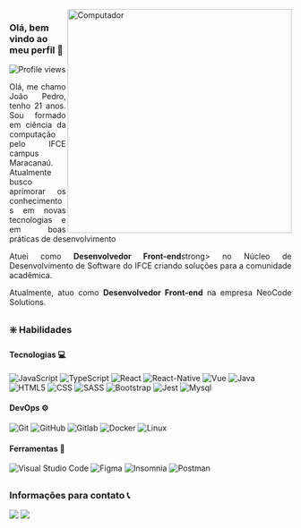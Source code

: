 <img src="https://raw.githubusercontent.com/MicaelliMedeiros/micaellimedeiros/master/image/computer-illustration.png" min-width="400px" max-width="400px" width="400px" align="right" alt="Computador">

### Olá, bem vindo ao meu perfil 🍉

<p align="left"> <img src="https://komarev.com/ghpvc/?username=JoaoPedroSilvaLopes&color=blue" alt="Profile views" /> </p>
<p align="justify"> 
  Olá, me chamo João Pedro, tenho 21 anos. Sou formado em ciência da computação pelo IFCE campus Maracanaú. Atualmente busco aprimorar os conhecimentos em novas tecnologias e em boas práticas de desenvolvimento
</p>
<p align="justify"> 
  Atuei como <strong>Desenvolvedor Front-end</strong>strong> no Núcleo de Desenvolvimento de Software do IFCE criando soluções para a comunidade acadêmica. 
</p>
<p align="justify"> 
  Atualmente, atuo como <strong>Desenvolvedor Front-end</strong> na empresa NeoCode Solutions.
</p>

##

### ❇️ Habilidades

#### Tecnologias 💻
![JavaScript](https://img.shields.io/badge/JavaScript-F7DF1E?style=for-the-badge&logo=javascript&logoColor=black)
![TypeScript](https://img.shields.io/badge/TypeScript-007ACC?style=for-the-badge&logo=typescript&logoColor=white)
![React](https://img.shields.io/badge/React-20232A?style=for-the-badge&logo=react&logoColor=61DAFB)
![React-Native](https://img.shields.io/badge/React_Native-20232A?style=for-the-badge&logo=react&logoColor=61DAFB)
![Vue](https://img.shields.io/badge/Vue.js-35495E?style=for-the-badge&logo=vue.js&logoColor=4FC08D)
![Java](https://img.shields.io/badge/Java-ED8B00?style=for-the-badge&logo=openjdk&logoColor=white)
![HTML5](https://img.shields.io/badge/HTML5-E34F26?style=for-the-badge&logo=html5&logoColor=white)
![CSS](https://img.shields.io/badge/CSS3-1572B6?style=for-the-badge&logo=css3&logoColor=white)
![SASS](https://img.shields.io/badge/Sass-CC6699?style=for-the-badge&logo=sass&logoColor=white)
![Bootstrap](https://img.shields.io/badge/Bootstrap-563D7C?style=for-the-badge&logo=bootstrap&logoColor=white)
![Jest](https://img.shields.io/badge/-Jest-333333?style=for-the-badge&logo=jest&logoColor=red)
![Mysql](https://img.shields.io/badge/MySQL-005C84?style=for-the-badge&logo=mysql&logoColor=white)

#### DevOps ⚙️
![Git](https://img.shields.io/badge/-Git-333333?style=for-the-badge&logo=git)
![GitHub](https://img.shields.io/badge/GitHub-100000?style=for-the-badge&logo=github&logoColor=white)
![Gitlab](https://img.shields.io/badge/GitLab-330F63?style=for-the-badge&logo=gitlab&logoColor=white) 
![Docker](https://img.shields.io/badge/-Docker-333333?style=for-the-badge&logo=docker)
![Linux](https://img.shields.io/badge/Linux-FCC624?style=for-the-badge&logo=linux&logoColor=black)
  
#### Ferramentas 🔧
![Visual Studio Code](https://img.shields.io/badge/Visual_Studio_Code-0078D4?style=for-the-badge&logo=visual%20studio%20code&logoColor=white)
![Figma](https://img.shields.io/badge/Figma-F24E1E?style=for-the-badge&logo=figma&logoColor=white)
![Insomnia](https://img.shields.io/badge/-Insomnia-333333?style=for-the-badge&logo=insomnia)
![Postman](https://img.shields.io/badge/-Postman-333333?style=for-the-badge&logo=postman)

##

### Informações para contato 📞 

<div>
  <a href="https://www.linkedin.com/in/joao-pedro-silva-lopes/" target="_blank"><img src="https://img.shields.io/badge/LinkedIn-0077B5?style=for-the-badge&logo=linkedin&logoColor=white" target="_blank"></a>
  <a href="mailto:joaopedroS.L@hotmail.com"><img src="https://img.shields.io/badge/Gmail-D14836?style=for-the-badge&logo=gmail&logoColor=white" target="_blank"></a>
</div>
